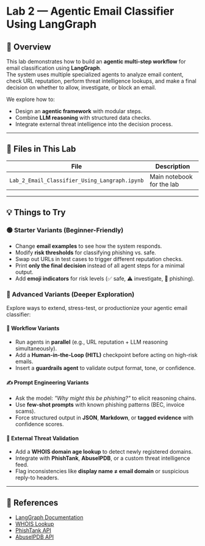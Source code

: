 # Lab 2 — Agentic Email Classifier Using LangGraph

## 📝 Overview
This lab demonstrates how to build an **agentic multi-step workflow** for email classification using **LangGraph**.  
The system uses multiple specialized agents to analyze email content, check URL reputation, perform threat intelligence lookups, and make a final decision on whether to allow, investigate, or block an email.

We explore how to:
- Design an **agentic framework** with modular steps.
- Combine **LLM reasoning** with structured data checks.
- Integrate external threat intelligence into the decision process.

---

## 📂 Files in This Lab
| File | Description |
|------|-------------|
| `Lab_2_Email_Classifier_Using_Langraph.ipynb` | Main notebook for the lab |

---

## 💡 Things to Try

### 🟢 Starter Variants (Beginner-Friendly)
- Change **email examples** to see how the system responds.
- Modify **risk thresholds** for classifying phishing vs. safe.
- Swap out URLs in test cases to trigger different reputation checks.
- Print **only the final decision** instead of all agent steps for a minimal output.
- Add **emoji indicators** for risk levels (✅ safe, ⚠ investigate, 🚨 phishing).

### 🚀 Advanced Variants (Deeper Exploration)
Explore ways to extend, stress-test, or productionize your agentic email classifier:

#### 🔁 Workflow Variants
- Run agents in **parallel** (e.g., URL reputation + LLM reasoning simultaneously).
- Add a **Human-in-the-Loop (HITL)** checkpoint before acting on high-risk emails.
- Insert a **guardrails agent** to validate output format, tone, or confidence.

#### ✍️ Prompt Engineering Variants
- Ask the model: *"Why might this be phishing?"* to elicit reasoning chains.
- Use **few-shot prompts** with known phishing patterns (BEC, invoice scams).
- Force structured output in **JSON**, **Markdown**, or **tagged evidence** with confidence scores.

#### 🔗 External Threat Validation
- Add a **WHOIS domain age lookup** to detect newly registered domains.
- Integrate with **PhishTank**, **AbuseIPDB**, or a custom threat intelligence feed.
- Flag inconsistencies like **display name ≠ email domain** or suspicious reply-to headers.

---

## 🔗 References
- [LangGraph Documentation](https://www.langchain.com/langgraph)
- [WHOIS Lookup](https://whois.domaintools.com/)
- [PhishTank API](https://phishtank.org/developer_info.php)
- [AbuseIPDB API](https://docs.abuseipdb.com/)
